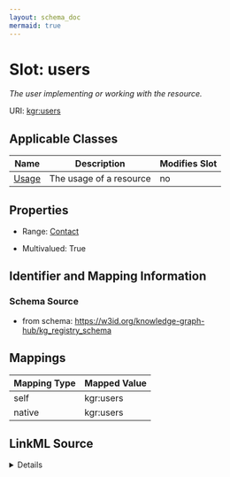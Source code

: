 ```yaml
---
layout: schema_doc
mermaid: true
---
```




# Slot: users


_The user implementing or working with the resource._





URI: [kgr:users](https://w3id.org/bridge2ai/data-sheets-schema/users)



<!-- no inheritance hierarchy -->





## Applicable Classes

| Name | Description | Modifies Slot |
| --- | --- | --- |
| [Usage](Usage.html) | The usage of a resource |  no  |







## Properties

* Range: [Contact](Contact.html)

* Multivalued: True





## Identifier and Mapping Information







### Schema Source


* from schema: https://w3id.org/knowledge-graph-hub/kg_registry_schema




## Mappings

| Mapping Type | Mapped Value |
| ---  | ---  |
| self | kgr:users |
| native | kgr:users |




## LinkML Source

<details>
```yaml
name: users
description: The user implementing or working with the resource.
from_schema: https://w3id.org/knowledge-graph-hub/kg_registry_schema
rank: 1000
alias: users
owner: Usage
domain_of:
- Usage
range: Contact
multivalued: true
inlined: true
inlined_as_list: true

```
</details>
